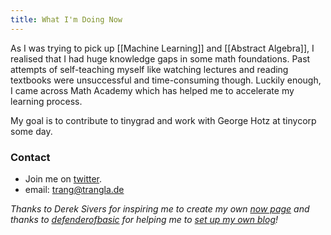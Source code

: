 ```yaml
---
title: What I'm Doing Now
---
```

As I was trying to pick up [[Machine Learning]] and [[Abstract Algebra]], I realised that I had huge knowledge gaps in some math foundations. Past attempts of self-teaching myself like watching lectures and reading textbooks were unsuccessful and time-consuming though. Luckily enough, I came across Math Academy which has helped me to accelerate my learning process.

My goal is to contribute to tinygrad and work with George Hotz at tinycorp some day.

### Contact
- Join me on [twitter](https://x.com/trangquest).
- email: trang@trangla.de

*Thanks to Derek Sivers for inspiring me to create my own [now page](https://nownownow.com/about) and thanks to [defenderofbasic](https://x.com/DefenderOfBasic) for helping me to [set up my own blog](https://github.com/DefenderOfBasic/obsidian-quartz-template)!*
